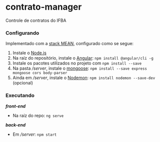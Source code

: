 # contrato-manager
Controle de contratos do IFBA

### Configurando

Implementado com a [stack MEAN](https://en.wikipedia.org/wiki/MEAN_(software_bundle)), configurado como se segue: 

1. Instale o [Node.js](https://nodejs.org/en/download/)
2. Na raíz do repositório, instale o [Angular](https://angular.io/): `npm install @angular/cli -g`
3. Instale os pacotes utilizados no projeto com `npm install --save`
4. Na pasta _/server_, instale o [mongoose](https://mongoosejs.com/): `npm install --save express mongoose cors body-parser`
5. Ainda em _/server_, instale o [Nodemon](https://nodemon.io/): `npm install nodemon --save-dev` (opcional)

### Executando
**_front-end_**
* Na raíz do repo: `ng serve`

**_back-end_**
* Em _/server_: `npm start`

